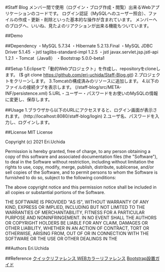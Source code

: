 #Staff Blog
メンバー間で使用（ログイン・ブログ作成・閲覧）出来るWebアプリケーションのコードです。
ログイン認証（MySQLへのユーザー照合）、ファイルの作成・更新・削除といった基本的な操作が含まれています。
メンバーへのブログへ、いいね、見たよのリアクションが出来る機能もついています。

##Demo



##Dependency
・MySQL 5.7.34
・Hibernate 5.2.13.Final
・MySQL JDBC Driver 5.1.45
・jstl taglibs-standard-impl 1.2.5
・jstl javax.servlet.jsp.jstl-api 1.2.1
・Tomcat（Java8）
・Bootstrap 5.0.0-beta1


##Setup
1.Eclipseで「動的Webプロジェクト」を作成し、repositoryをcloneします。
($ git clone https://github.com/eri-uchida/Staff-Blog.git)
2.プロジェクトをクリーンします。
3.Tomcatの構成済みのリソースに追加します。
4.以下のファイルの接続タブを表示します。
(/staff-blog/src/META-INF/persistence.xml)
5.URL・ユーザー・パスワードをお使いのMySQLの情報に変更し、保存します。


##Usage
1.ブラウザから以下のURLにアクセスすると、ログイン画面が表示されます。
(http://localhost:8080/staff-blog/login)
2.ユーザ名、パスワードを入力し、ログインします。


##License
MIT License

Copyright (c) 2021 Eri.Uchida

Permission is hereby granted, free of charge, to any person obtaining a copy
of this software and associated documentation files (the "Software"), to deal
in the Software without restriction, including without limitation the rights
to use, copy, modify, merge, publish, distribute, sublicense, and/or sell
copies of the Software, and to permit persons to whom the Software is
furnished to do so, subject to the following conditions:

The above copyright notice and this permission notice shall be included in all
copies or substantial portions of the Software.

THE SOFTWARE IS PROVIDED "AS IS", WITHOUT WARRANTY OF ANY KIND, EXPRESS OR
IMPLIED, INCLUDING BUT NOT LIMITED TO THE WARRANTIES OF MERCHANTABILITY,
FITNESS FOR A PARTICULAR PURPOSE AND NONINFRINGEMENT. IN NO EVENT SHALL THE
AUTHORS OR COPYRIGHT HOLDERS BE LIABLE FOR ANY CLAIM, DAMAGES OR OTHER
LIABILITY, WHETHER IN AN ACTION OF CONTRACT, TORT OR OTHERWISE, ARISING FROM,
OUT OF OR IN CONNECTION WITH THE SOFTWARE OR THE USE OR OTHER DEALINGS IN THE



##Authors
Eri.Uchida

##Reference
[クイックリファレンス WEBカラーリファレンス](http://www.htmq.com/color/colorname.shtml)
[Bootstrap設置ガイド](https://bootstrap-guide.com/outline)

